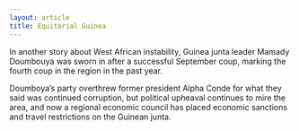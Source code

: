 ```yaml
---
layout: article
title: Equitorial Guinea
---
```

In another story about West African instability, Guinea junta leader Mamady Doumbouya was sworn in after a successful September coup, marking the fourth coup in the region in the past year.

Doumboya’s party overthrew former president Alpha Conde for what they said was continued corruption, but political upheaval continues to mire the area, and now a regional economic council has placed economic sanctions and travel restrictions on the Guinean junta.